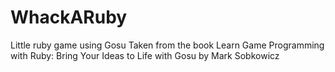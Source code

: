 # WhackARuby
Little ruby game using Gosu
Taken from the book Learn Game Programming with Ruby: Bring Your Ideas to Life with Gosu by Mark Sobkowicz
